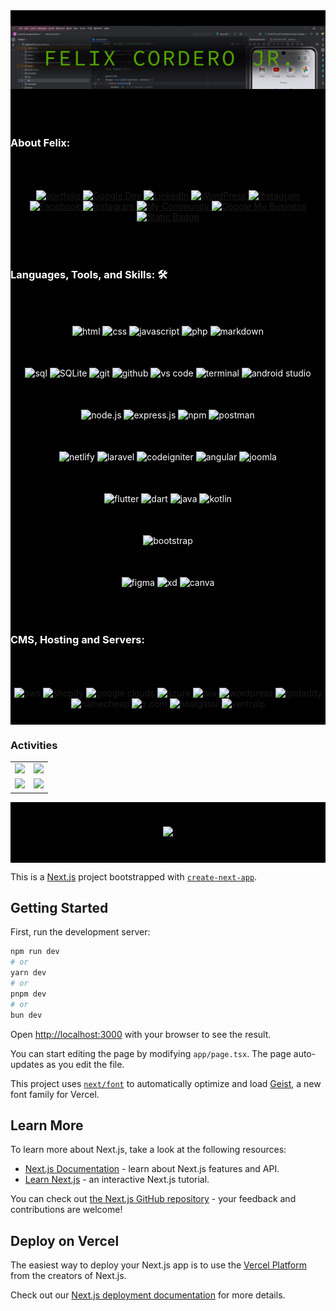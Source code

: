 <html>
<head>
</head>
<body>
<div style="background-color:#000;">
<div style="padding-top:25px; padding-bottom:25px;">
<img  src="./f_banner.png" alt="name banner" />
</div>
<h3 id="#about" style="color:white; padding-top:25px; padding-bottom:25px;">About Felix:</h3>
<div align="center" style="color:white; padding-top:25px; padding-bottom:25px;">
<a href="https://felixcordero.dev/">
<img src="https://img.shields.io/badge/felixcordero.dev-tutlegreen?style=for-the-badge&logo=github&logoColor=black" alt="portfolio">
</a>
<a href="https://developers.google.com/profile/u/felixcorderojr">
<img src="https://img.shields.io/badge/Google.dev-grey?style=for-the-badge&logo=Google&logoColor=red" alt="Google Dev">
</a>
<a href="https://www.linkedin.com/in/felixcorderojr/">
<img src="https://img.shields.io/badge/LinkedIn-blue?style=for-the-badge&logo=linkedin&logoColor=white" alt="LinkedIn">
</a>
<a href="https://profiles.wordpress.org/felix2020a/">
<img src="https://img.shields.io/badge/WordPress-%23a8a9ad?style=for-the-badge&logo=WordPress&logoColor=blue" alt="WordPress">
</a>
<a href="https://www.instagram.com/felix.web.developer/">
<img src="https://img.shields.io/badge/Figma-white?style=for-the-badge&logo=Figma" alt="Instagram">
</a>
<a href="https://www.facebook.com/felix.cordero2018">
<img src="https://img.shields.io/badge/FaceBook-blue?style=for-the-badge&logo=Facebook" alt="Facebook">
</a>
<a href="https://www.instagram.com/felix.web.developer/">
<img src="https://img.shields.io/badge/Instagram-orange?style=for-the-badge&logo=Instagram" alt="Instagram">
</a>
<a href="https://www.facebook.com/groups/familyfreelancers">
<img src="https://img.shields.io/badge/My_Community-blue?style=for-the-badge&logo=Facebook" alt="My Community">
</a>
<a href="https://rb.gy/tfvlj">
<img src="https://img.shields.io/badge/Google My Business-white?style=for-the-badge&logo=Google my Business" alt="Google My Business">
</a>
<a href="mailto:info@felixcordero.dev">
<img alt="Static Badge" src="https://img.shields.io/badge/EMail-grey?style=for-the-badge&logo=Gmail" alt="E-Mail">
</a>
</div>
<break>

<h3 id="#languages" style="padding-top:25px; padding-bottom:25px; background-color:black; color:white;">Languages, Tools, and Skills: 🛠</h3>
<div align="center" style="color:white; padding-top:25px; padding-bottom:25px;">
<img src="https://img.shields.io/badge/HTML-E34F26?style=for-the-badge&logo=html5&logoColor=white" alt="html" />
<img src="https://img.shields.io/badge/css-1572B6?style=for-the-badge&logo=css3&logoColor=white" alt="css" />
<img src="https://img.shields.io/badge/JavaScript-F7DF1E?style=for-the-badge&logo=javascript&logoColor=black" alt="javascript" />
<img src="https://img.shields.io/badge/php-777BB4?style=for-the-badge&logo=php&logoColor=white" alt="php" />
<img src="https://img.shields.io/badge/Markdown-000000?style=for-the-badge&logo=markdown&logoColor=white" alt="markdown" />
</div>
<div align="center" style="color:white; padding-top:25px; padding-bottom:25px;">
<img src="https://img.shields.io/badge/SQL-407AFC?style=for-the-badge&logo=icloud&logoColor=white" alt="sql" />
<img src="https://img.shields.io/badge/sqlite-003B57?style=for-the-badge&logo=sqlite&logoColor=white" alt="SQLite" />
<img src="https://img.shields.io/badge/Git-F05032?style=for-the-badge&logo=git&logoColor=white" alt="git" />
<img src="https://img.shields.io/badge/GitHub-100000?style=for-the-badge&logo=github&logoColor=white" alt="github" />
<img src="https://img.shields.io/badge/vs%20code-007ACC?style=for-the-badge&logo=visual%20studio%20code&logoColor=white" alt="vs code" />
<img src="https://img.shields.io/badge/terminal%20commands-black?style=for-the-badge&logo=windows%20terminal&logoColor=white" alt="terminal" />
<img src="https://img.shields.io/badge/Android Studio-color?style=for-the-badge&logo=android studio&logoColor=blue" alt="android studio" />
</div>
<div align="center" style="color:white; padding-top:25px; padding-bottom:25px;">
<img src="https://img.shields.io/badge/node.js-color?style=for-the-badge&logo=node.js&logoColor=white" alt="node.js" />
<img src="https://img.shields.io/badge/express.js-000?style=for-the-badge&logo=Express.js&logoColor=white" alt="express.js" />
<img src="https://img.shields.io/badge/npm-CB3837?style=for-the-badge&logo=npm&logoColor=white" alt="npm" />
<img src="https://img.shields.io/badge/postman-FF6C37?style=for-the-badge&logo=postman&logoColor=white" alt="postman" />
</div>
<div align="center" style="color:white; padding-top:25px; padding-bottom:25px;">
<img src="https://img.shields.io/badge/Netlify-00C7B7?style=for-the-badge&logo=netlify&logoColor=white" alt="netlify" />
<img src="https://img.shields.io/badge/Laravel-FF6C37?style=for-the-badge&logo=Laravel&logoColor=white" alt="laravel" />
<img src="https://img.shields.io/badge/CodeIgniter-ffffff?style=for-the-badge&logo=codeigniter&logoColor=red" alt="codeigniter" />
<img src="https://img.shields.io/badge/Angular JS-red?style=for-the-badge&logo=angular&logoColor=" alt="angular" />
<img src="https://img.shields.io/badge/Joomla-ffffff?style=for-the-badge&logo=joomla&logoColor=" alt="joomla" />
</div>
<div align="center" style="color:white; padding-top:25px; padding-bottom:25px;">
<img src="https://img.shields.io/badge/Flutter-blue?style=for-the-badge&logo=Flutter&logoColor=" alt="flutter" />
<img src="https://img.shields.io/badge/Dart-blue?style=for-the-badge&logo=Dart&logoColor=" alt="dart" />
<img src="https://img.shields.io/badge/java-blue?style=for-the-badge&logo=java&logoColor=white" alt="java" />
<img src="https://img.shields.io/badge/Kotlin-blue?style=for-the-badge&logo=Kotlin&logoColor=" alt="kotlin" />
</div>
<div align="center" style="color:white; padding-top:25px; padding-bottom:25px;">
<img src="https://img.shields.io/badge/bootstrap-7952B3?style=for-the-badge&logo=bootstrap&logoColor=white" alt="bootstrap" />
</div>

<div align="center" style="color:white; padding-top:25px; padding-bottom:25px;">
<img src="https://img.shields.io/badge/figma-F24E1E?style=for-the-badge&logo=figma&logoColor=white" alt="figma" />
<img src="https://img.shields.io/badge/Adobe XD-purple?style=for-the-badge&logo=Adobe XD&logoColor=white" alt="xd" />
<img src="https://img.shields.io/badge/canva-purple?style=for-the-badge&logo=canva&logoColor=white" alt="canva" />
</div>

</div>

<div id="#hosting" style="padding-top:25px; padding-bottom:25px; background-color:black; color:white;"><h3 style="color:white;">CMS, Hosting and Servers:</h3></div>
<div align="center" style="padding-top:25px; padding-bottom:25px; background-color:black;">
<img src="https://img.shields.io/badge/AWS-232F3E?style=for-the-badge&logo=Amazon&logoColor=orange" alt="aws" />
<img src="https://img.shields.io/badge/Shopify-color?style=for-the-badge&logo=Shopify&logoColor=white&logoSize=12&color=White" alt=shopify />
<img src="https://img.shields.io/badge/Google Cloud-232F3E?style=for-the-badge&logo=google&logoColor=red" alt="google clouds" />
<img src="https://img.shields.io/badge/AZURE-blue?style=for-the-badge&logo=Microsoft AZURE&logoColor=white" alt="azure" />
<img src="https://img.shields.io/badge/Wix-black?style=for-the-badge&logo=wix&logocolor=Black&logoSize=12" alt="wix"/>
<img src="https://img.shields.io/badge/wordpress-21759b?style=for-the-badge&logo=wordpress&logoColor=white" alt="wordpress" />
<img src="https://img.shields.io/badge/GoDaddy-white?style=for-the-badge&logo=GoDaddy" alt="godaddy"/>
<img src="https://img.shields.io/badge/Namecheap-color?style=for-the-badge&logo=Namecheap&logoSize=12&color=orange" alt="namecheap"/>
<img src="https://img.shields.io/badge/Z.com-white?style=for-the-badge&logo=GMO internet group&logoSize=12&color=red" alt="z.com"/>
<img src="https://img.shields.io/badge/HostGator-whote?style=for-the-badge&logo=Hostgator&logoSize=12&color=blue" alt="hostgator"/>
<img src="https://img.shields.io/badge/VentraIP-color?style=for-the-badge&logo=VentraIP&logoSize=12&color=orange" alt="ventraip"/>

</div>

### Activities
| | |
| :--- | ---: |
| ![](https://github-readme-stats.vercel.app/api?username=Felix-Cordero-Jr&show_icons=true&theme=highcontrast) | ![](https://github-profile-summary-cards.vercel.app/api/cards/repos-per-language?username=Felix-Cordero-Jr&theme=highcontrast) |
| ![](https://github-readme-stats.vercel.app/api/top-langs/?username=Felix-Cordero-Jr&layout=compact&theme=highcontrast)  | ![](https://github-profile-summary-cards.vercel.app/api/cards/most-commit-language?username=Felix-Cordero-Jr&theme=highcontrast) |

<div align="center" style="padding-top:25px; padding-bottom:25px; background-color:black;">



![](https://komarev.com/ghpvc/?username=Felix-Cordero-Jr&label=Views+as_of+June_3,_2024&color=green)

</div>

</div>



<!--
**Felix-Cordero/Felix-Cordero** is a ✨ _special_ ✨ repository because its `README.md` (this file) appears on your GitHub profile.

Here are some ideas to get you started:

- 🔭 I’m currently working on ...
- 🌱 I’m currently learning ...
- 👯 I’m looking to collaborate on ...
- 🤔 I’m looking for help with ...
- 💬 Ask me about ...
- 📫 How to reach me: ...
- 😄 Pronouns: ...
- ⚡ Fun fact: ...
-->
</body>
</html>




This is a [Next.js](https://nextjs.org) project bootstrapped with [`create-next-app`](https://nextjs.org/docs/app/api-reference/cli/create-next-app).

## Getting Started

First, run the development server:

```bash
npm run dev
# or
yarn dev
# or
pnpm dev
# or
bun dev
```

Open [http://localhost:3000](http://localhost:3000) with your browser to see the result.

You can start editing the page by modifying `app/page.tsx`. The page auto-updates as you edit the file.

This project uses [`next/font`](https://nextjs.org/docs/app/building-your-application/optimizing/fonts) to automatically optimize and load [Geist](https://vercel.com/font), a new font family for Vercel.

## Learn More

To learn more about Next.js, take a look at the following resources:

- [Next.js Documentation](https://nextjs.org/docs) - learn about Next.js features and API.
- [Learn Next.js](https://nextjs.org/learn) - an interactive Next.js tutorial.

You can check out [the Next.js GitHub repository](https://github.com/vercel/next.js) - your feedback and contributions are welcome!

## Deploy on Vercel

The easiest way to deploy your Next.js app is to use the [Vercel Platform](https://vercel.com/new?utm_medium=default-template&filter=next.js&utm_source=create-next-app&utm_campaign=create-next-app-readme) from the creators of Next.js.

Check out our [Next.js deployment documentation](https://nextjs.org/docs/app/building-your-application/deploying) for more details.

